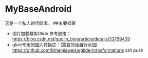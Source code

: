 # MyBaseAndroid

这是一个私人的代码库。
##主要框架
* 图片加载框架Glide 参考链接：
https://blog.csdn.net/guolin_blog/article/details/53759439
* glide专用的图片转换库：(需要的话自行添加)
https://github.com/lizhenjiaweisa/glide-transformations
ssh push